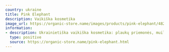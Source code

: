 ```yaml
---
country: ukraine
title: Pink Elephant
description: Vaikiška kosmetika
image_url: https://organic-store.name/images/products/pink-elephant/4823015943065-2.jpg
information:
- description: Ukrainietiška vaikiška kosmetika: plaukų priemonės, muilas, vonios putos, dantų pasta, lūpų balzamai.
  type: positive
  source: https://organic-store.name/pink-elephant.html
---
```


